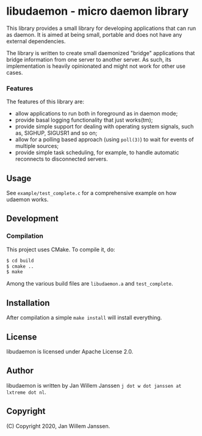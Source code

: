 # libudaemon - micro daemon library

This library provides a small library for developing applications that can run
as daemon. It is aimed at being small, portable and does not have any external
dependencies.

The library is written to create small daemonized "bridge" applications that
bridge information from one server to another server. As such, its 
implementation is heavily opinionated and might not work for other use cases.

### Features

The features of this library are:

- allow applications to run both in foreground as in daemon mode;
- provide basal logging functionality that just works(tm);
- provide simple support for dealing with operating system signals, such as,
  SIGHUP, SIGUSR1 and so on;
- allow for a polling based approach (using `poll(3)`) to wait for events of
  multiple sources;
- provide simple task scheduling, for example, to handle automatic reconnects
  to disconnected servers.

## Usage

See `example/test_complete.c` for a comprehensive example on how udaemon works.

## Development

### Compilation

This project uses CMake. To compile it, do:

```sh
$ cd build
$ cmake ..
$ make
```

Among the various build files are `libudaemon.a` and `test_complete`.


## Installation

After compilation a simple `make install` will install everything.


## License

libudaemon is licensed under Apache License 2.0.


## Author

libudaemon is written by Jan Willem Janssen `j dot w dot janssen at lxtreme dot nl`.


## Copyright

(C) Copyright 2020, Jan Willem Janssen.
